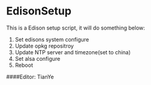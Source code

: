 # EdisonSetup

This is a Edison setup script, it will do something below:

1. Set edisons system configure
2. Update opkg repositroy
3. Update NTP server and timezone(set to china)
4. Set alsa configure
4. Reboot

####Editor: TianYe
